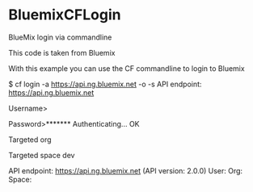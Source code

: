 BluemixCFLogin
==============

BlueMix login via commandline

This code is taken from Bluemix

With this example you can use the CF commandline to login to Bluemix

$ cf login -a https://api.ng.bluemix.net -o <your org name> -s <your space name>
API endpoint: https://api.ng.bluemix.net

Username> <your user ID>

Password>*******
Authenticating...
OK

Targeted org <your org name>

Targeted space dev

API endpoint: https://api.ng.bluemix.net (API version: 2.0.0)
User:         <your user ID>
Org:          <your org name>
Space:        <your space name>
